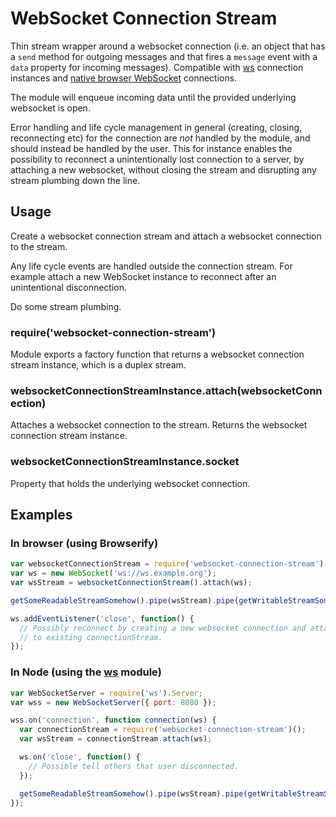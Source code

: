 # WebSocket Connection Stream

Thin stream wrapper around a websocket connection (i.e. an object that has a
`send` method for outgoing messages and that fires a `message` event with a `data`
property for incoming messages). Compatible with [ws](https://github.com/websockets/ws)
connection instances and [native browser WebSocket](https://developer.mozilla.org/en-US/docs/Web/API/WebSocket)
connections.

The module will enqueue incoming data until the provided underlying websocket is
open.

Error handling and life cycle management in general (creating, closing,
reconnecting etc) for the connection are _not_ handled by the module, and should
instead be handled by the user. This for instance enables the possibility to
reconnect a unintentionally lost connection to a server, by attaching a new
websocket, without closing the stream and disrupting any stream plumbing down
the line.

## Usage

Create a websocket connection stream and attach a websocket connection to the
stream.

Any life cycle events are handled outside the connection stream. For example
attach a new WebSocket instance to reconnect after an unintentional
disconnection.

Do some stream plumbing.

### require('websocket-connection-stream')

Module exports a factory function that returns a websocket connection stream
instance, which is a duplex stream.

### websocketConnectionStreamInstance.attach(websocketConnection)

Attaches a websocket connection to the stream. Returns the websocket connection
stream instance.

### websocketConnectionStreamInstance.socket

Property that holds the underlying websocket connection.

## Examples

### In browser (using Browserify)

```js
var websocketConnectionStream = require('websocket-connection-stream');
var ws = new WebSocket('ws://ws.example.org');
var wsStream = websocketConnectionStream().attach(ws);

getSomeReadableStreamSomehow().pipe(wsStream).pipe(getWritableStreamSomehow());

ws.addEventListener('close', function() {
  // Possibly reconnect by creating a new websocket connection and attaching it
  // to existing connectionStream.
});
```


### In Node (using the [ws](https://github.com/websockets/ws) module)

```js
var WebSocketServer = require('ws').Server;
var wss = new WebSocketServer({ port: 8080 });

wss.on('connection', function connection(ws) {
  var connectionStream = require('websocket-connection-stream')();
  var wsStream = connectionStream.attach(ws);

  ws.on('close', function() {
    // Possible tell others that user disconnected.
  });

  getSomeReadableStreamSomehow().pipe(wsStream).pipe(getWritableStreamSomehow());
});
```



